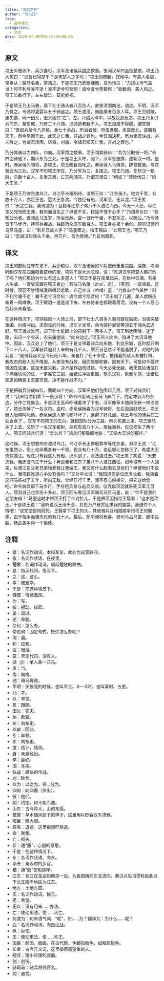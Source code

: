 ```yaml
---
title: "项羽之死"
author: "司马迁"
tags:
  - 高中课文
categories: 
  - 文史
date: 2020-06-05T00:12:00+08:00
---
```


## 原文
项王军壁垓下，兵少食尽，汉军及诸侯兵围之数重。夜闻汉军四面皆楚歌，项王乃大惊曰：“汉皆已得楚乎？是何楚人之多也！”项王则夜起，饮帐中。有美人名虞，常幸从；骏马名骓，常骑之。于是项王乃悲歌慷慨，自为诗曰：“力拔山兮气盖世！时不利兮骓不逝！骓不逝兮可奈何！虞兮虞兮奈若何！”歌数阕，美人和之。项王泣数行下，左右皆泣，莫能仰视。

于是项王乃上马骑，麾下壮士骑从者八百余人，直夜溃围南出，驰走。平明，汉军乃觉之，令骑将灌婴以五千骑追之。项王渡淮，骑能属者百余人耳。项王至阴陵，迷失道，问一田父，田父绐曰“左”。左，乃陷大泽中。以故汉追及之。项王乃复引兵而东，至东城，乃有二十八骑。汉骑追者数千人。项王自度不得脱。谓其骑曰：“吾起兵至今八岁矣，身七十余战，所当者破，所击者服，未尝败北，遂霸有天下。然今卒困于此，此天之亡我，非战之罪也。今日固决死，愿为诸君快战，必三胜之，为诸君溃围，斩将，刈旗，令诸君知天亡我，非战之罪也。”

乃分其骑以为四队，四向。汉军围之数重。项王谓其骑曰：“吾为公取彼一将。”令四面骑驰下，期山东为三处。于是项王大呼，驰下，汉军皆披靡，遂斩汉一将。是时，赤泉侯为骑将，追项王，项王瞋目而叱之，赤泉侯人马俱惊，辟易数里。与其骑会为三处。汉军不知项王所在，乃分军为三，复围之。项王乃驰，复斩汉一都尉，杀数十百人，复聚其骑，亡其两骑耳。乃谓其骑曰：“何如？”骑皆伏曰：“如大王言。”

于是项王乃欲东渡乌江。乌江亭长檥船待，谓项王曰：“江东虽小，地方千里，众数十万人，亦足王也。愿大王急渡。今独臣有船，汉军至，无以渡。”项王笑曰：“天之亡我，我何渡为！且籍与江东子弟八千人渡江而西，今无一人还，纵江东父兄怜而王我，我何面目见之？纵彼不言，籍独不愧于心乎？”乃谓亭长曰：“吾知公长者。吾骑此马五岁，所当无敌，尝一日行千里，不忍杀之，以赐公。”乃令骑皆下马步行，持短兵接战。独籍所杀汉军数百人。项王身亦被十余创。顾见汉骑司马吕马童，曰：“若非吾故人乎？”马童面之，指王翳曰：“此项王也。”项王乃曰：“吾闻汉购我头千金，邑万户，吾为若德。”乃自刎而死。

## 译文
项王的部队驻守在垓下，兵少粮尽，汉军及诸侯的军队把他重重包围。深夜，项羽听到汉军在四面唱着楚地的歌，项羽于是大为吃惊，说：“难道汉军把楚人都打败了吗？他们那边为什么有这么多楚人！”项王于是在夜里起来，在帐中饮酒。有美人名虞，一直受宠跟在项王身边；有骏马名骓（zhuī，追），（项羽）一直骑着。这时候，项羽不禁情绪激昂唱起悲歌，自己作诗（吟唱）道：“力拔山兮气盖世！时不利兮骓不逝！骓不逝兮可奈何！虞兮虞兮奈若何！”项王唱了几遍，美人虞姬应和着一同唱歌。项王眼泪一道道流下来，左右侍者也都跟着落泪，没有一个人忍心抬起头来看他。

在这种情况下，项羽独自一人骑上马，部下壮士八百多人骑马跟在后面，当夜突破重围，向南冲出。天刚亮的时候，汉军才发觉，命令骑将灌婴带领五千骑兵去追赶。项王渡过淮河，部下壮士能跟上的只剩下一百多人了。项王到达阴陵，迷了路，去问一个农夫，农夫骗他说：“向左边走。”项王带人向左，陷进了大沼泽地中。因此，汉兵追上了他们。项王于是又带着骑兵向东跑，到达东城，这时就只剩下二十八人。汉军骑兵追赶上来的有几千人。项王自己估计不能逃脱了，对他的骑兵说：“我带兵起义至今已经八年，亲自打了七十多仗，抵挡我的敌人都被打垮，我攻击的敌人无不降服，从来没有战败，因而能够称霸，据有天下。可是如今最终被困在这里，这是天要灭我，决不是作战的过错。今天必死无疑，我愿意给诸位打个痛痛快快的仗，一定胜它三回，给诸位冲破重围，斩杀汉将，砍倒军旗，让诸位知道的确是上天要灭我，决不是作战不力。”

于是把骑兵分成四队，面朝四个方向。汉军把他们包围起几层。项王对骑兵们说：“我来给你们拿下一员汉将！”命令四面骑士驱马飞奔而下，约定冲到山的东边，分作三处集合。于是项王高声呼喊着冲了下去，汉军像草木随风倒伏一样溃败了，项王杀掉了一名汉将。这时，赤泉侯杨喜为汉军骑将，在后面追赶项王，项王瞪大眼睛呵叱他，赤泉侯连人带马都吓坏了，退避了好几里。项王与他的骑兵在三处会合了 。汉军不知项王的去向，就把部队分为三路，再次包围上来。项王驱马冲了上去，又斩了一名汉军都尉，杀死有百八十人，聚拢骑兵，仅仅损失了两个人。项王问骑兵们道：“怎么样？”骑兵们都敬服地说：“正像大王说的那样。”

这时候，项王想要向东渡过乌江。乌江亭长正停船靠岸等在那里，对项王说：“江东虽然小，但土地纵横各有一千里，民众有几十万，也足够让您称王了。希望大王快快渡江。现在只有我这儿有船，汉军到了，没法渡过去。”项王笑了笑说：“天要灭我，我还渡乌江干什么！再说我和江东子弟八千人渡江西征，如今没有一个人回来，纵使江东父老兄弟怜爱我让我做王，我又有什么脸面去见他们？纵使他们不说什么，我项籍难道心中没有愧吗？”又对亭长说：“我知道您是位忠厚长者，我骑着这匹马征战了五年，所向无敌，曾经日行千里，我不忍心杀掉它，把它送给您吧。”命令骑兵都下马步行，手持短兵器与追兵交战。仅凭借项羽就杀死汉军几百人。项羽自己也负伤十多处。项王回头看见汉军骑司马吕马童，说：“你不是我的老朋友吗？”马童这时才跟项王打了个对脸儿，于是把项羽指给王翳看：“这才是项王。”于是项王说：“我听说汉王用千金、封邑万户悬赏征求我的脑袋，我送你个人情吧！”说完便自刎而死。王翳拿下项王的头，其他骑兵互相践踏争抢项王的躯体，由于相争而被杀死的有几十人。最后，郎中骑将杨喜，骑司马吕马童，郎中吕胜、杨武各争得一个躯体。

## 注释
* 壁：名词作动词，本指军垒，此处为设营驻守。
* 夜：名词作状语，在夜里。
* 楚歌：名词作动词，唱起楚地的歌曲。
* 是：指示代词，指汉军。
* 之：这、这么。
* 幸：被宠幸。
* 于是：在这种情景下。
* 慷慨：情绪激昂。
* 为：写。
* 拔：撼动、拔起。
* 盖：超过。
* 逝：奔驰。
* 奈何：怎么办。
* 奈若何：固定句式，把你怎么办呢？
* 阕：遍。
* 和：应和。
* 泣：眼泪。
* 莫：否定代词，没有人。
* 骑（jì）：单人乘一匹马。
* 直：当。
* 南：向南。
* 驰：骑马奔驰。
* 平明：天快亮的时候，也叫平旦。3---5时。也叫寅时、五更。
* 乃：才。
* 以：率领。
* 属：跟随。
* 田父：农夫。
* 绐：欺骗。
* 左：向左走。
* 以故：因此。
* 引：率领。
* 东：向东走。
* 度：估计，猜测。
* 身：亲身经历。
* 卒：最终。
* 固：本来。
* 快战：痛快的作战。
* 刈：砍倒。
* 以为：以之为，把…分为。
* 四向：向四面（杀出）。
* 彼：他们。
* 期：约定，如不期而遇。
* 山东：古今异义，山的东面。
* 披靡：草木随风倒下的样子，这里用以形容汉军溃散。
* 瞋目：瞪大眼。
* 辟易：退避，这里指惊吓后退。
* 会：聚集。
* 亡：损失。
* 伏：通“服”，心服的意思。
* 于是：在这种情况下。
* 东：名词作状语，向东。
* 亭长：秦汉时的乡官。
* 檥：通“舣”使船靠岸。
* 江东：长江在芜湖到南京一段，为自西南向东北流向，秦汉以后习惯称自此以下长江南岸地区为江东。
* 地方：土地方圆。
* 王：名词作动词，称王。
* 愿：希望。
* 无以：没有用来……办法。
* 亡：使动用法，使……灭亡。
* 何渡为：句末语气词，“呢”，何……为？翻译为：为什么……呢？
* 西：名词作动词，向西征战。
* 纵：纵使。
* 王：使动用法，使……称王。
* 面目：颜面、脸面，在古代颜、色都指脸色，如和颜悦色。
* 长者：古今异义词，这里指德高望重的人。
* 短兵：短小轻便的武器。
* 创：创伤。
* 骑司马：骑兵将领官名。
* 购：悬赏。